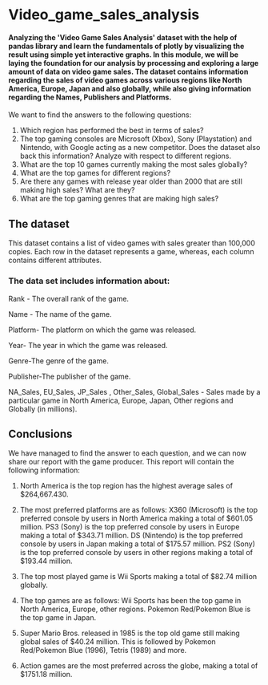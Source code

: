 # Video_game_sales_analysis

#### Analyzing the 'Video Game Sales Analysis' dataset with the help of pandas library and learn the fundamentals of plotly by visualizing the result using simple yet interactive graphs. In this module, we will be laying the foundation for our analysis by processing and exploring a large amount of data on video game sales. The dataset contains information regarding the sales of video games across various regions like North America, Europe, Japan and also globally, while also giving information regarding the Names, Publishers and Platforms. 

We want to find the answers to the following questions:

1. Which region has performed the best in terms of sales?
2. The top gaming consoles are Microsoft (Xbox), Sony (Playstation) and Nintendo, with Google acting as a new competitor. Does the dataset also back this information? Analyze with respect to different regions.
3. What are the top 10 games currently making the most sales globally?
4. What are the top games for different regions?
5. Are there any games with release year older than 2000 that are still making high sales? What are they?
6. What are the top gaming genres that are making high sales?

## The dataset
This dataset contains a list of video games with sales greater than 100,000 copies. Each row in the dataset represents a game, whereas, each column contains different attributes.

### The data set includes information about:

Rank - The overall rank of the game.

Name - The name of the game.

Platform- The platform on which the game was released.

Year- The year in which the game was released.

Genre-The genre of the game.

Publisher-The publisher of the game.

NA_Sales, EU_Sales, JP_Sales , Other_Sales, Global_Sales - Sales made by a particular game in North America, Europe, Japan, Other regions and Globally (in millions).


## Conclusions
We have managed to find the answer to each question, and we can now share our report with the game producer. This report will contain the following information:

1. North America is the top region has the highest average sales of $264,667.430.

2. The most preferred platforms are as follows:
X360 (Microsoft) is the top preferred console by users in North America making a total of $601.05 million.
PS3 (Sony) is the top preferred console by users in Europe making a total of $343.71 million.
DS (Nintendo) is the top preferred console by users in Japan making a total of $175.57 million.
PS2 (Sony) is the top preferred console by users in other regions making a total of $193.44 million.

3. The top most played game is Wii Sports making a total of $82.74 million       globally.

4. The top games are as follows:
Wii Sports has been the top game in North America, Europe, other regions.
Pokemon Red/Pokemon Blue is the top game in Japan.

5. Super Mario Bros. released in 1985 is the top old game still making global sales of $40.24 million. This is followed by Pokemon Red/Pokemon Blue (1996), Tetris (1989) and more.

6. Action games are the most preferred across the globe, making a total of $1751.18 million.
